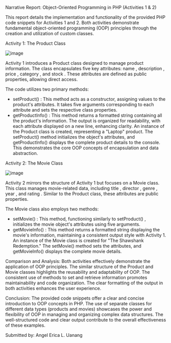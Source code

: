 Narrative Report: Object-Oriented Programming in PHP (Activities 1 & 2)

This report details the implementation and functionality of the provided PHP code snippets for Activities 1 and 2. Both activities demonstrate fundamental object-oriented programming (OOP) principles through the creation and utilization of custom classes.

Activity 1: The  Product  Class

![image](https://github.com/user-attachments/assets/606ce73e-6d8f-4e11-aef4-cd66fa7aa1b5)

Activity 1 introduces a  Product  class designed to manage product information.  The class encapsulates five key attributes:  name ,  description ,  price ,  category , and  stock .  These attributes are defined as public properties, allowing direct access.
 
The code utilizes two primary methods:
-  setProduct() : This method acts as a constructor, assigning values to the product's attributes.  It takes five arguments corresponding to each attribute and sets the respective class properties.
-  getProductInfo() : This method returns a formatted string containing all the product's information.  The output is organized for readability, with each attribute displayed on a new line, enhancing clarity.
An instance of the  Product  class is created, representing a "Laptop" product.  The  setProduct()  method initializes the object's attributes, and  getProductInfo()  displays the complete product details to the console.  This demonstrates the core OOP concepts of encapsulation and data abstraction.
 
Activity 2: The  Movie  Class

![image](https://github.com/user-attachments/assets/6ce9b690-2b35-4982-a42e-fb5c7c6515e9)

Activity 2 mirrors the structure of Activity 1 but focuses on a  Movie  class.  This class manages movie-related data, including  title ,  director ,  genre ,  year , and  rating .  Similar to the  Product  class, these attributes are public properties.



The  Movie  class also employs two methods:
-  setMovie() :  This method, functioning similarly to  setProduct() , initializes the movie object's attributes using five arguments.
-  getMovieInfo() : This method returns a formatted string displaying the movie's information, maintaining a consistent output style with Activity 1.
An instance of the  Movie  class is created for "The Shawshank Redemption."  The  setMovie()  method sets the attributes, and  getMovieInfo()  displays the complete movie details.
 
Comparison and Analysis:
Both activities effectively demonstrate the application of OOP principles.  The similar structure of the  Product  and  Movie  classes highlights the reusability and adaptability of OOP.  The consistent use of methods to set and retrieve information promotes maintainability and code organization.  The clear formatting of the output in both activities enhances the user experience.
 
Conclusion:
The provided code snippets offer a clear and concise introduction to OOP concepts in PHP.  The use of separate classes for different data types (products and movies) showcases the power and flexibility of OOP in managing and organizing complex data structures.  The well-structured code and clear output contribute to the overall effectiveness of these examples.

Submitted by:
   Angel Erica L. Uanang
